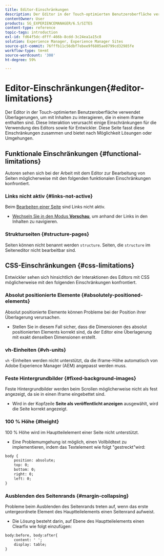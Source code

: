 ```yaml
---
title: Editor-Einschränkungen
description: Der Editor in der Touch-optimierten Benutzeroberfläche verwendet Überlagerungen, um mit Inhalten zu interagieren, die in einem iframe enthalten sind. Diese Interaktion verursacht einige Einschränkungen für die Verwendung des Editors sowie für Entwickler.
contentOwner: User
products: SG_EXPERIENCEMANAGER/6.5/SITES
content-type: reference
topic-tags: introduction
exl-id: fd64f5dc-dfff-466b-8cdd-3c24ea1a15c8
solution: Experience Manager, Experience Manager Sites
source-git-commit: 76fffb11c56dbf7ebee9f6805ae0799cd32985fe
workflow-type: tm+mt
source-wordcount: '308'
ht-degree: 59%

---
```


# Editor-Einschränkungen{#editor-limitations}

Der Editor in der Touch-optimierten Benutzeroberfläche verwendet Überlagerungen, um mit Inhalten zu interagieren, die in einem iframe enthalten sind. Diese Interaktion verursacht einige Einschränkungen für die Verwendung des Editors sowie für Entwickler. Diese Seite fasst diese Einschränkungen zusammen und bietet nach Möglichkeit Lösungen oder Umgehungen.

## Funktionale Einschränkungen {#functional-limitations}

Autoren sehen sich bei der Arbeit mit dem Editor zur Bearbeitung von Seiten möglicherweise mit den folgenden funktionalen Einschränkungen konfrontiert.

### Links nicht aktiv {#links-not-active}

Beim [Bearbeiten einer Seite](/help/sites-authoring/editing-content.md) sind Links nicht aktiv.

* [Wechseln Sie in den Modus **Vorschau**](/help/sites-authoring/editing-content.md#preview-mode), um anhand der Links in den Inhalten zu navigieren.

### Strukturseiten {#structure-pages}

Seiten können nicht benannt werden `structure`. Seiten, die `structure` im Seiteneditor nicht bearbeitbar sind.

## CSS-Einschränkungen {#css-limitations}

Entwickler sehen sich hinsichtlich der Interaktionen des Editors mit CSS möglicherweise mit den folgenden Einschränkungen konfrontiert.

### Absolut positionierte Elemente {#absolutely-positioned-elements}

Absolut positionierte Elemente können Probleme bei der Position ihrer Überlagerung verursachen.

* Stellen Sie in diesem Fall sicher, dass die Dimensionen des absolut positionierten Elements korrekt sind, da der Editor eine Überlagerung mit exakt denselben Dimensionen erstellt.

### vh-Einheiten {#vh-units}

`vh` -Einheiten werden nicht unterstützt, da die iframe-Höhe automatisch von Adobe Experience Manager (AEM) angepasst werden muss.

### Feste Hintergrundbilder {#fixed-background-images}

Feste Hintergrundbilder werden beim Scrollen möglicherweise nicht als fest angezeigt, da sie in einen iframe eingebettet sind.

* Wird in der Kopfzeile **Seite als veröffentlicht anzeigen** ausgewählt, wird die Seite korrekt angezeigt.

### 100 % Höhe {#height}

100 % Höhe wird im Hauptteilelement einer Seite nicht unterstützt.

* Eine Problemumgehung ist möglich, einen Vollbildtext zu implementieren, indem das Textelement wie folgt &quot;gestreckt&quot;wird:

```xml
body {
    position: absolute;
    top: 0;
    bottom: 0;
    right: 0;
    left: 0;
}
```

### Ausblenden des Seitenrands {#margin-collapsing}

Probleme beim Ausblenden des Seitenrands treten auf, wenn das erste untergeordnete Element des Hauptteilelements einen Seitenrand aufweist.

* Die Lösung besteht darin, auf Ebene des Hauptteilelements einen Clearfix wie folgt einzufügen:

```xml
body:before, body:after{
    content: ' ';
    display: table;
}
```
